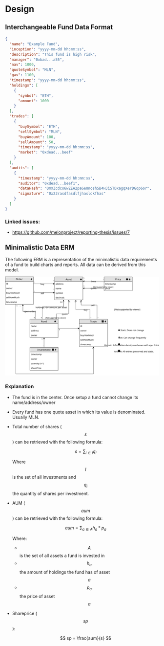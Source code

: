 # Design

## Interchangeable Fund Data Format

```json
{
  "name": "Example Fund",
  "inception": "yyyy-mm-dd hh:mm:ss",
  "description": "This fund is high risk",
  "manager": "0xbad...a55",
  "nav": 1000,
  "quoteSymbol": "MLN",
  "gav": 1100,
  "timestamp": "yyyy-mm-dd hh:mm:ss",
  "holdings": [
    {
      "symbol": "ETH",
      "amount": 1000
    }
  ],
  "trades": [
    {
      "buySymbol": "ETH",
      "sellSymbol": "MLN",
      "buyAmount": 100,
      "sellAmount": 50,
      "timestamp": "yyyy-mm-dd hh:mm:ss",
      "market": "0xdead...beef"
    }
  ],
  "audits": [
    {
      "timestamp": "yyyy-mm-dd hh:mm:ss",
      "auditor": "0xdead...beef1",
      "dataHash": "QmXZcdco6wZEA2paGeUnoshSB4HJiSTDxagqXerDGop6or",
      "signature": "0x23rasdfasdlfjhasldkfhas"
    }
  ]
}
```

### Linked issues:

* https://github.com/melonproject/reporting-thesis/issues/7

## Minimalistic Data ERM

The following ERM is a representation of the minimalistic data requirements of a fund to build charts and reports. All data can be derived from this model.

![](../assets/Melon-DB-ERM.svg)

### Explanation

* The fund is in the center. Once setup a fund cannot change its name/address/owner
* Every fund has one quote asset in which its value is denominated. Usually MLN.
* Total number of shares ($$ s $$) can be retrieved with the following formula:

  <!-- prettier-ignore -->
  $$
  s = \displaystyle\sum_{i \in I} q_i
  $$

  Where $$ I $$ is the set of all investments and $$ q_i $$ the quantity of shares per investment.

* AUM ($$ aum $$) can be retrieved with the following formula:

  <!-- prettier-ignore -->
  $$
  aum = \displaystyle\sum_{a \in A} h_a * p_a
  $$

  Where:

  * $$ A $$ is the set of all assets a fund is invested in
  * $$ h_a $$ the amount of holdings the fund has of asset $$ a $$
  * $$ p_a $$ the price of asset $$ a $$

* Shareprice ($$ sp $$):

  <!-- prettier-ignore -->
  $$
  sp = \frac{aum}{s}
  $$
